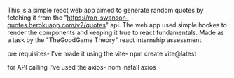 This is a simple react web app aimed to generate random quotes by fetching it from the "https://ron-swanson-quotes.herokuapp.com/v2/quotes" api.
The web app used simple hookes to render the components and keeping it true to react fundamentals.
Made as a task by the "TheGoodGame Theory" react internship assessment.

pre requisites- 
I've made it using the vite-
npm create vite@latest

for API calling I've used the axios-
nom install axios

